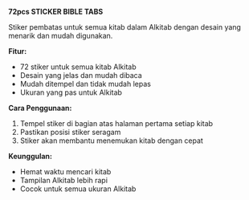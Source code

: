 **72pcs STICKER BIBLE TABS**

Stiker pembatas untuk semua kitab dalam Alkitab dengan desain yang menarik dan mudah digunakan.

**Fitur:**
- 72 stiker untuk semua kitab Alkitab
- Desain yang jelas dan mudah dibaca
- Mudah ditempel dan tidak mudah lepas
- Ukuran yang pas untuk Alkitab

**Cara Penggunaan:**
1. Tempel stiker di bagian atas halaman pertama setiap kitab
2. Pastikan posisi stiker seragam
3. Stiker akan membantu menemukan kitab dengan cepat

**Keunggulan:**
- Hemat waktu mencari kitab
- Tampilan Alkitab lebih rapi
- Cocok untuk semua ukuran Alkitab
